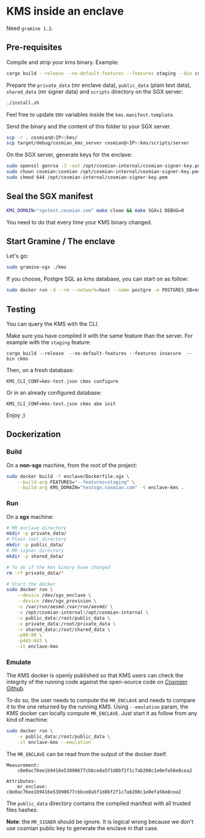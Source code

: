 # KMS inside an enclave

Need `gramine 1.2`.

## Pre-requisites

Compile and strip your kms binary. Example:

```sh
cargo build --release --no-default-features --features staging --bin cosmian_kms_server
```

Prepare the `private_data` (mr enclave data), `public_data` (plain text data), `shared_data` (mr signer data) and `scripts` directory on the SGX server:

```sh
./install.sh
```

Feel free to update `ENV` variables inside the `kms.manifest.template`.

Send the binary and the content of this folder to your SGX server.

```sh
scp -r . cosmian@<IP>:kms/
scp target/debug/cosmian_kms_server cosmian@<IP>:kms/scripts/server
```

On the SGX server, generate keys for the enclave:

```sh
sudo openssl genrsa -3 -out /opt/cosmian-internal/cosmian-signer-key.pem 3072
sudo chown cosmian:cosmian /opt/cosmian-internal/cosmian-signer-key.pem
sudo chmod 644 /opt/cosmian-internal/cosmian-signer-key.pem
```

## Seal the SGX manifest

```sh
KMS_DOMAIN="sgxtest.cosmian.com" make clean && make SGX=1 DEBUG=0
```

You need to do that every time your KMS binary changed.

## Start Gramine / The enclave

Let's go:

```sh
sudo gramine-sgx ./kms
```

If you choose, Postgre SQL as kms database, you can start on as follow:

```sh
sudo docker run -d --rm --network=host --name postgre -e POSTGRES_DB=kms -e POSTGRES_USER=kms -e POSTGRES_PASSWORD=kms postgres:latest
```

## Testing

You can query the KMS with the CLI. 

Make sure you have compiled it with the same feature than the server. For example with the `staging` feature:

```
cargo build --release  --no-default-features --features insecure  --bin ckms
```

Then, on a fresh database:

```
KMS_CLI_CONF=kms-test.json ckms configure
```

Or in an already configured database:

```
KMS_CLI_CONF=kms-test.json ckms abe init 
```

Enjoy ;)

## Dockerization

### Build

On a **non-sgx** machine, from the root of the project:

```sh
sudo docker build -f enclave/Dockerfile.sgx \
    --build-arg FEATURES="--features=staging" \
    --build-arg KMS_DOMAIN="testsgx.cosmian.com" -t enclave-kms .
```

### Run

On a **sgx** machine:
```sh
# MR enclave directory
mkdir -p private_data/
# Plain text directory
mkdir -p public_data/
# MR signer directory
mkdir -p shared_data/

# To do if the kms binary have changed
rm -rf private_data/*

# Start the docker
sudo docker run \
    --device /dev/sgx_enclave \
    --device /dev/sgx_provision \
    -v /var/run/aesmd:/var/run/aesmd/ \
    -v /opt/cosmian-internal:/opt/cosmian-internal \
    -v public_data:/root/public_data \
    -v private_data:/root/private_data \
    -v shared_data:/root/shared_data \
    -p80:80 \
    -p443:443 \
    -it enclave-kms
```

### Emulate

The KMS docker is openly published so that KMS users can check the integrity of the running code against the open-source code on [*Cosmian* Github](https://github.com/Cosmian). 

To do so, the user needs to compute the `MR_ENCLAVE` and needs to compare it to the one returned by the running KMS. 
Using `--emulation` param, the KMS docker can locally compute `MR_ENCLAVE`. Just start it as follow from any kind of machine:

```sh
sudo docker run \
    -v public_data:/root/public_data \
    -it enclave-kms --emulation
```

The `MR_ENCLAVE` can be read from the output of the docker itself.

```
Measurement:
    c8e0ac76ee1b9416e53890677cbbce8a5f1d8bf2f1c7ab208c1e0efa56e8cea2

Attributes:
    mr_enclave: c8e0ac76ee1b9416e53890677cbbce8a5f1d8bf2f1c7ab208c1e0efa56e8cea2
```

The `public_data` directory contains the compiled manifest with all trusted files hashes.

__Note__: the `MR_SIGNER` should be ignore. It is logical wrong because we don't use cosmian public key to generate the enclave in that case.
